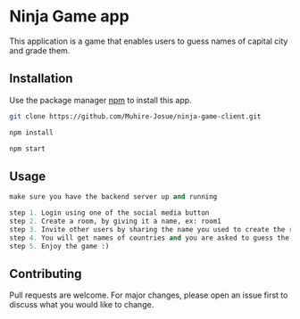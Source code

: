 # Ninja Game app

This application is a game that enables users to guess names of capital city and grade them.

## Installation

Use the package manager [npm](https://https://www.npmjs.com/) to install this app.

```bash
git clone https://github.com/Muhire-Josue/ninja-game-client.git
```

```bash
npm install
```

```bash
npm start
```

## Usage

```python
make sure you have the backend server up and running

step 1. Login using one of the social media button
step 2. Create a room, by giving it a name, ex: room1
step 3. Invite other users by sharing the name you used to create the room, so that you can play with that user.
step 4. You will get names of countries and you are asked to guess the name of the capital city of that country, and so on.
step 5. Enjoy the game :)
```

## Contributing
Pull requests are welcome. For major changes, please open an issue first to discuss what you would like to change.
